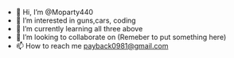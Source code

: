 - 👋 Hi, I’m @Moparty440
- 👀 I’m interested in guns,cars, coding
- 🌱 I’m currently learning all three above
- 💞️ I’m looking to collaborate on (Remeber to put something here)
- 📫 How to reach me payback0981@gmail.com

<!---
Moparty440/Moparty440 is a ✨ special ✨ repository because its `README.md` (this file) appears on your GitHub profile.
You can click the Preview link to take a look at your changes.
--->
